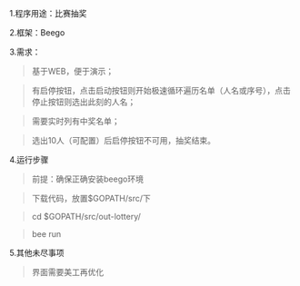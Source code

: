 1.程序用途：比赛抽奖

2.框架：Beego

3.需求：

>基于WEB，便于演示；

>有启停按钮，点击启动按钮则开始极速循环遍历名单（人名或序号），点击停止按钮则选出此刻的人名；

>需要实时列有中奖名单；

>选出10人（可配置）后启停按钮不可用，抽奖结束。

4.运行步骤
>前提：确保正确安装beego环境

>下载代码，放置$GOPATH/src/下

>cd $GOPATH/src/out-lottery/

>bee run

5.其他未尽事项
>界面需要美工再优化